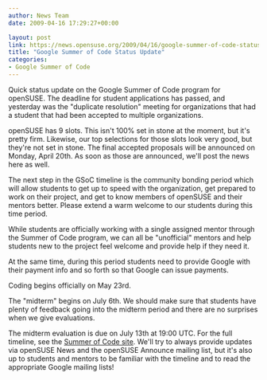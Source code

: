 ```yaml
---
author: News Team
date: 2009-04-16 17:29:27+00:00

layout: post
link: https://news.opensuse.org/2009/04/16/google-summer-of-code-status-update/
title: "Google Summer of Code Status Update"
categories:
- Google Summer of Code
---
```

Quick status update on the Google Summer of Code program for openSUSE. The deadline for student applications has passed, and yesterday was the "duplicate resolution" meeting for organizations that had a student that had been accepted to multiple organizations.

openSUSE has 9 slots. This isn't 100% set in stone at the moment, but it's pretty firm. Likewise, our top selections for those slots look very good, but they're not set in stone. The final accepted proposals will be announced on Monday, April 20th. As soon as those are announced, we'll post the news here as well.

The next step in the GSoC timeline is the community bonding period which will allow students to get up to speed with the organization, get prepared to work on their project, and get to know members of openSUSE and their mentors better. Please extend a warm welcome to our students during this time period.

While students are officially working with a single assigned mentor through the Summer of Code program, we can all be "unofficial" mentors and help students new to the project feel welcome and provide help if they need it.

At the same time, during this period students need to provide Google with their payment info and so forth so that Google can issue payments.

Coding begins officially on May 23rd.

The "midterm" begins on July 6th. We should make sure that students have plenty of feedback going into the midterm period and there are no surprises when we give evaluations.

The midterm evaluation is due on July 13th at 19:00 UTC. For the full timeline, see the [Summer of Code site](http://bit.ly/Ogqh0). We'll try to always provide updates via openSUSE News and the openSUSE Announce mailing list, but it's also up to students and mentors to be familiar with the timeline and to read the appropriate Google mailing lists!		
